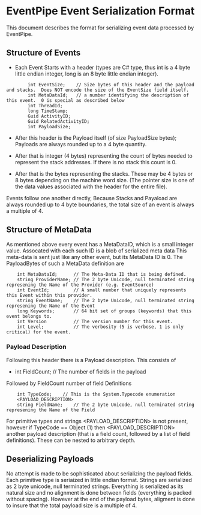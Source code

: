 # EventPipe Event Serialization Format

This document describes the format for serializing event data processed by EventPipe.


## Structure of Events

* Each Event Starts with a header (types are C# type, thus int is a 4 byte little endian integer, long is an 8 byte little endian integer).  

```
        int EventSize;    // Size bytes of this header and the payload and stacks.  Does NOT encode the size of the EventSize field itself. 
        int MetaDataId;   // a number identifying the description of this event.  0 is special as described below
        int ThreadId;
        long TimeStamp;
        Guid ActivityID;
        Guid RelatedActivityID;
        int PayloadSize; 
```

* After this header is the Payload itself (of size PayloadSize bytes);   Payloads are always rounded up to a 4 byte quantity. 

* After that is integer (4 bytes) representing the count of bytes needed to represent the stack addresses.  If there is no stack this count is 0.
* After that is the bytes representing the stacks.  These may be 4 bytes or 8 bytes depending on the machine word size. (The pointer size is
one of the data values associated with the header for the entire file).
 
Events follow one another directly, Because Stacks and Payaload are always rounded up to 4 byte boundaries, the total size of an event is always a
multiple of 4.  


## Structure of MetaData

As mentioned above every event has a MetaDataID, which is a small integer value.   Assocated with each such ID is a blob of serialized meta data 
This meta-data is sent just like any other event, but its MetaData ID is 0.   The PayloadBytes of such a MetaData definition are

```
    int MetaDataId;      // The Meta-Data ID that is being defined.
    string ProviderName; // The 2 byte Unicode, null terminated string represening the Name of the Provider (e.g. EventSource)
    int EventId;         // A small number that uniquely represents this Event within this provider.  
    string EventName;    // The 2 byte Unicode, null terminated string represening the Name of the Event
    long Keywords;       // 64 bit set of groups (keywords) that this event belongs to.
    int Version          // The version number for this event.
    int Level;           // The verbosity (5 is verbose, 1 is only critical) for the event.
```

### Payload Description
Following this header there is a Payload description.   This consists of 

*   int FieldCount;      // The number of fields in the payload

Followed by FieldCount number of field Definitions 
``` 
    int TypeCode;	 // This is the System.Typecode enumeration
    <PAYLOAD_DESCRIPTION>
    string FieldName;    // The 2 byte Unicode, null terminated string represening the Name of the Field
```

For primitive types and strings <PAYLOAD_DESCRIPTION> is not present, however if TypeCode == Object (1) then <PAYLOAD_DESCRIPTION> another payload
description (that is a field count, followed by a list of field definitions).   These can be nested to arbitrary depth.  


## Deserializing Payloads

No attempt is made to be sophisticated about serializing the payload fields.   Each primitive type is seriaized in little endian format.  Strings 
are serialized as 2 byte unicode, null terminated strings.   Everything is serialized as its natural size and no alignment is done between fields
(everything is packed without spacing).  However at the end of the payload bytes, aligment is done to insure that the total payload size is a multiple
of 4.   

